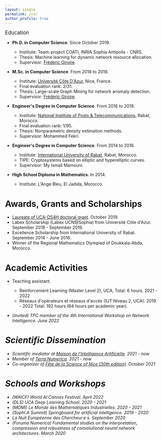 ```yaml
---
layout: single
permalink: /cv/
author_profile: true 
---
```


<span style="font-size:1.2em;">Education</span>
* **Ph.D. in Computer Science**. Since October 2019.
  * <span style="font-size:1em;">Institute: Team-project COATI, INRIA Sophia Antipolis - CNRS.</span>
  * Thesis: Machine learning for dynamic network resource allocation. 
  * Supervisor: [Frédéric Giroire](http://www-sop.inria.fr/members/Frederic.Giroire/).

* **M.Sc. in Computer Science**. From 2018 to 2019.
  * Institute: [Université Côte D'Azur](https://univ-cotedazur.eu/), Nice, France.
  * Final evaluation rank: 2/31.
  * Thesis: Large-scale Graph Mining for network anomaly detection.
  * Supervisor: [Frédéric Giroire](http://www-sop.inria.fr/members/Frederic.Giroire/).

* **Engineer's Degree in Computer Science**. From 2016 to 2019.
  * Institute: [National Institute of Posts & Telecommunications](http://www.inpt.ac.ma/en), Rabat, Morocco. 
  * Final evaluation rank: 1/95.
  * Thesis: Nonparametric density estimation methods.
  * Supervisor: Mohammed Fekri.
  
* **Engineer's Degree in Computer Science**.  From 2014 to 2016.
  * Institute: [International University of Rabat](https://www.uir.ac.ma/en), Rabat, Morocco. 
  * TIPE: Cryptosystems based on elliptic and hyperelliptic curves.
  * Supervisor: My Ismail Mamouni.
  
* **High School Diploma in Mathematics**. In 2014.
  * Institute: L'Ange Bleu, El Jadida, Morocco. 

Awards, Grants and Scholarships
======
* [Laureate of UCA-DS4H doctoral grant](https://ds4h.univ-cotedazur.eu/education/phd/2019-phd-fundings-laureates). October 2019.
* Labex Scholarship (Labex UCN@Sophia) from Université Côte d'Azur. September 2018 - September 2019.
* Excellence Scholarship from International University of Rabat. September 2014 - June 2016.
* Winner of the Regional Mathematics Olympiad of Doukkala-Abda, Morocco. 

Academic Activities
======
* Teaching assistant.
  * Reinforcement Learning (Master Level 2), UCA, Total: 6 hours. 2021 - 2022
  * Réseaux d'opérateurs et réseaux d'accès (IUT Niveau 2, UCA). 2019 - 2022
    Total: 192 hours (64 hours per academic year).
    
* (<em>Invited<em/>) TPC member of the 4th International Workshop on Network Intelligence. June 2022
  
Scientific Dissemination
======
* Scientific mediator at [Maison de l'Intelligence Artificielle](https://maison-intelligence-artificielle.com/). 2021 - now
* Member of [Terra Numerica](http://terra-numerica.org/). 2021 - now
* Co-organizer of [Fête de la Science of Nice (30th edition)](https://csti.univ-cotedazur.fr/evenements/fete-de-la-science/festival-des-sciences-de-nice). October 2021

Schools and Workshops
======
* (WAICF) World AI Cannes Festival. April 2022
* (DLS) UCA Deep Learning School. 2020 - 2021
* (MOMI) Le Monde des Mathématiques Industrielles. 2020 - 2021
* (SophI.A Summit) Springboard for artificial intelligence. 2019 - 2020
* La Nuit Européenne des Chercheur·e·s. September 2020
* (Foruma Numerica) Fundamental studies on the interpretation, compression and 
 robustness of convolutional neural network architectures. March 2020